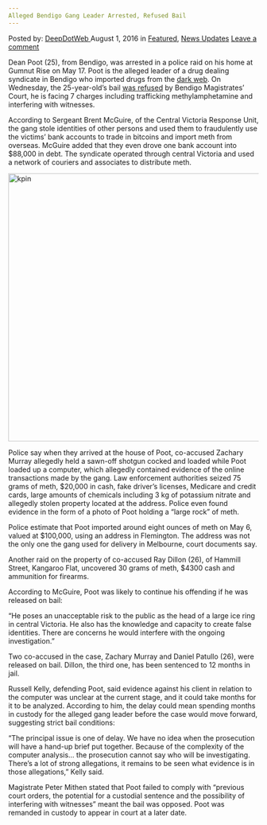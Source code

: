 ```yaml
---
Alleged Bendigo Gang Leader Arrested, Refused Bail
---
```

<article class="post-listing post-14970 post type-post status-publish format-standard has-post-thumbnail hentry category-deepdot-news category-news-updates tag-alleged tag-bail tag-bendigo tag-gang tag-leader tag-refused">
    <div class="post-inner">
        <span>Posted by: <a href="https://www.deepdotweb.com/author/admin/" title="">DeepDotWeb </a></span>
    <span>August 1, 2016</span>
    <span>in <a href="https://www.deepdotweb.com/category/deepdot-news/" rel="category tag">Featured</a>, <a href="https://www.deepdotweb.com/category/news-updates/" rel="category tag">News Updates</a></span>
    <span><a href="https://www.deepdotweb.com/2016/08/01/alleged-bendigo-gang-leader-arrested-refused-bail/#respond">Leave a comment</a></span>
    </p>
    <div class="clear"></div>
    <div class="entry">
    <p>Dean Poot (25), from Bendigo, was arrested in a police raid on his home at Gumnut Rise on May 17. Poot is the alleged leader of a drug dealing syndicate in Bendigo who imported drugs from the <a href="https://www.deepdotweb.com/2013/10/28/updated-llist-of-hidden-marketplaces-tor-i2p/">dark web</a>. On Wednesday, the 25-year-old’s bail <a href="http://www.bendigoadvertiser.com.au/story/4057769/alleged-bendigo-drug-kingpin-refused-bail/">was refused</a> by Bendigo Magistrates’ Court, he is facing 7 charges including trafficking methylamphetamine and interfering with witnesses.</p>
    <p>According to Sergeant Brent McGuire, of the Central Victoria Response Unit, the gang stole identities of other persons and used them to fraudulently use the victims’ bank accounts to trade in bitcoins and import meth from overseas. McGuire added that they even drove one bank account into $88,000 in debt. The syndicate operated through central Victoria and used a network of couriers and associates to distribute meth.</p>
    <p><a href="https://www.deepdotweb.com/wp-content/uploads/2016/07/kpin.png"><img class="aligncenter size-full wp-image-14974" src="https://www.deepdotweb.com/wp-content/uploads/2016/07/kpin.png" alt="kpin" width="732" height="539" srcset="https://www.deepdotweb.com/wp-content/uploads/2016/07/kpin.png 732w, https://www.deepdotweb.com/wp-content/uploads/2016/07/kpin-300x221.png 300w" sizes="(max-width: 732px) 100vw, 732px" /></a></p>
    <p>Police say when they arrived at the house of Poot, co-accused Zachary Murray allegedly held a sawn-off shotgun cocked and loaded while Poot loaded up a computer, which allegedly contained evidence of the online transactions made by the gang. Law enforcement authorities seized 75 grams of meth, $20,000 in cash, fake driver’s licenses, Medicare and credit cards, large amounts of chemicals including 3 kg of potassium nitrate and allegedly stolen property located at the address. Police even found evidence in the form of a photo of Poot holding a “large rock” of meth.</p>
    <p>Police estimate that Poot imported around eight ounces of meth on May 6, valued at $100,000, using an address in Flemington. The address was not the only one the gang used for delivery in Melbourne, court documents say.</p>
    <p>Another raid on the property of co-accused Ray Dillon (26), of Hammill Street, Kangaroo Flat, uncovered 30 grams of meth, $4300 cash and ammunition for firearms.</p>
    <p>According to McGuire, Poot was likely to continue his offending if he was released on bail:</p>
    <p>“He poses an unacceptable risk to the public as the head of a large ice ring in central Victoria. He also has the knowledge and capacity to create false identities. There are concerns he would interfere with the ongoing investigation.”</p>
    <p>Two co-accused in the case, Zachary Murray and Daniel Patullo (26), were released on bail. Dillon, the third one, has been sentenced to 12 months in jail.</p>
    <p>Russell Kelly, defending Poot, said evidence against his client in relation to the computer was unclear at the current stage, and it could take months for it to be analyzed. According to him, the delay could mean spending months in custody for the alleged gang leader before the case would move forward, suggesting strict bail conditions:</p>
    <p>“The principal issue is one of delay. We have no idea when the prosecution will have a hand-up brief put together. Because of the complexity of the computer analysis… the prosecution cannot say who will be investigating. There’s a lot of strong allegations, it remains to be seen what evidence is in those allegations,” Kelly said.</p>
    <p>Magistrate Peter Mithen stated that Poot failed to comply with “previous court orders, the potential for a custodial sentence and the possibility of interfering with witnesses” meant the bail was opposed. Poot was remanded in custody to appear in court at a later date.</p>
    </div>
    <span style="display:none"><a href="https://www.deepdotweb.com/tag/alleged/" rel="tag">alleged</a> <a href="https://www.deepdotweb.com/tag/arrested/" rel="tag">arrested</a> <a href="https://www.deepdotweb.com/tag/bail/" rel="tag">bail</a> <a href="https://www.deepdotweb.com/tag/bendigo/" rel="tag">bendigo</a> <a href="https://www.deepdotweb.com/tag/gang/" rel="tag">gang</a> <a href="https://www.deepdotweb.com/tag/leader/" rel="tag">leader</a> <a href="https://www.deepdotweb.com/tag/refused/" rel="tag">refused</a></span> <span style="display:none" class="updated">2016-08-01</span>
    <div style="display:none" class="vcard author" itemprop="author" itemscope itemtype="http://schema.org/Person"><strong class="fn" itemprop="name"><a href="https://www.deepdotweb.com/author/admin/" title="Posts by DeepDotWeb" rel="author">DeepDotWeb</a></strong></div>
    </div>
</article>

